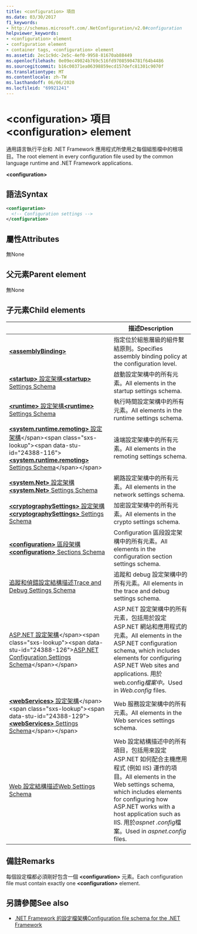 ```yaml
---
title: <configuration> 項目
ms.date: 03/30/2017
f1_keywords:
- http://schemas.microsoft.com/.NetConfiguration/v2.0#configuration
helpviewer_keywords:
- <configuration> element
- configuration element
- container tags, <configuration> element
ms.assetid: 2ec1c9dc-2e5c-4ef0-9958-81670ab88449
ms.openlocfilehash: 0e09ec49024b769c516fd97085904781f64b4486
ms.sourcegitcommit: b16c00371ea06398859ecd157defc81301c9070f
ms.translationtype: MT
ms.contentlocale: zh-TW
ms.lasthandoff: 06/06/2020
ms.locfileid: "69921241"
---
```

# <a name="configuration-element"></a><span data-ttu-id="24388-102">\<configuration> 項目</span><span class="sxs-lookup"><span data-stu-id="24388-102">\<configuration> element</span></span>

<span data-ttu-id="24388-103">通用語言執行平台和 .NET Framework 應用程式所使用之每個組態檔中的根項目。</span><span class="sxs-lookup"><span data-stu-id="24388-103">The root element in every configuration file used by the common language runtime and .NET Framework applications.</span></span>

**\<configuration>**

## <a name="syntax"></a><span data-ttu-id="24388-104">語法</span><span class="sxs-lookup"><span data-stu-id="24388-104">Syntax</span></span>

```xml
<configuration>
  <!-- Configuration settings -->
</configuration>
```

## <a name="attributes"></a><span data-ttu-id="24388-105">屬性</span><span class="sxs-lookup"><span data-stu-id="24388-105">Attributes</span></span>

<span data-ttu-id="24388-106">無</span><span class="sxs-lookup"><span data-stu-id="24388-106">None</span></span>

## <a name="parent-element"></a><span data-ttu-id="24388-107">父元素</span><span class="sxs-lookup"><span data-stu-id="24388-107">Parent element</span></span>

<span data-ttu-id="24388-108">無</span><span class="sxs-lookup"><span data-stu-id="24388-108">None</span></span>

## <a name="child-elements"></a><span data-ttu-id="24388-109">子元素</span><span class="sxs-lookup"><span data-stu-id="24388-109">Child elements</span></span>

|     | <span data-ttu-id="24388-110">描述</span><span class="sxs-lookup"><span data-stu-id="24388-110">Description</span></span> |
| --- | ----------- |
| [**\<assemblyBinding>**](assemblybinding-element-for-configuration.md) | <span data-ttu-id="24388-111">指定位於組態層級的組件繫結原則。</span><span class="sxs-lookup"><span data-stu-id="24388-111">Specifies assembly binding policy at the configuration level.</span></span>|
| [<span data-ttu-id="24388-112">**\<startup>** 設定架構</span><span class="sxs-lookup"><span data-stu-id="24388-112">**\<startup>** Settings Schema</span></span>](./startup/index.md) | <span data-ttu-id="24388-113">啟動設定架構中的所有元素。</span><span class="sxs-lookup"><span data-stu-id="24388-113">All elements in the startup settings schema.</span></span> |
| [<span data-ttu-id="24388-114">**\<runtime>** 設定架構</span><span class="sxs-lookup"><span data-stu-id="24388-114">**\<runtime>** Settings Schema</span></span>](./runtime/index.md) | <span data-ttu-id="24388-115">執行時間設定架構中的所有元素。</span><span class="sxs-lookup"><span data-stu-id="24388-115">All elements in the runtime settings schema.</span></span> |
| <span data-ttu-id="24388-116">[**\<system.runtime.remoting>** 設定架構](https://docs.microsoft.com/previous-versions/dotnet/netframework-4.0/z415cf9a(v=vs.100))</span><span class="sxs-lookup"><span data-stu-id="24388-116">[**\<system.runtime.remoting>** Settings Schema](https://docs.microsoft.com/previous-versions/dotnet/netframework-4.0/z415cf9a(v=vs.100))</span></span> | <span data-ttu-id="24388-117">遠端設定架構中的所有元素。</span><span class="sxs-lookup"><span data-stu-id="24388-117">All elements in the remoting settings schema.</span></span> |
| [<span data-ttu-id="24388-118">**\<system.Net>** 設定架構</span><span class="sxs-lookup"><span data-stu-id="24388-118">**\<system.Net>** Settings Schema</span></span>](./network/index.md) | <span data-ttu-id="24388-119">網路設定架構中的所有元素。</span><span class="sxs-lookup"><span data-stu-id="24388-119">All elements in the network settings schema.</span></span> |
| [<span data-ttu-id="24388-120">**\<cryptographySettings>** 設定架構</span><span class="sxs-lookup"><span data-stu-id="24388-120">**\<cryptographySettings>** Settings Schema</span></span>](./cryptography/index.md) | <span data-ttu-id="24388-121">加密設定架構中的所有元素。</span><span class="sxs-lookup"><span data-stu-id="24388-121">All elements in the crypto settings schema.</span></span> |
| [<span data-ttu-id="24388-122">**\<configuration>** 區段架構</span><span class="sxs-lookup"><span data-stu-id="24388-122">**\<configuration>** Sections Schema</span></span>](configuration-sections-schema.md) | <span data-ttu-id="24388-123">Configuration 區段設定架構中的所有元素。</span><span class="sxs-lookup"><span data-stu-id="24388-123">All elements in the configuration section settings schema.</span></span> |
| [<span data-ttu-id="24388-124">追蹤和偵錯設定結構描述</span><span class="sxs-lookup"><span data-stu-id="24388-124">Trace and Debug Settings Schema</span></span>](./trace-debug/index.md) | <span data-ttu-id="24388-125">追蹤和 debug 設定架構中的所有元素。</span><span class="sxs-lookup"><span data-stu-id="24388-125">All elements in the trace and debug settings schema.</span></span> |
| <span data-ttu-id="24388-126">[ASP.NET 設定架構](https://docs.microsoft.com/previous-versions/dotnet/netframework-4.0/b5ysx397(v=vs.100))</span><span class="sxs-lookup"><span data-stu-id="24388-126">[ASP.NET Configuration Settings Schema](https://docs.microsoft.com/previous-versions/dotnet/netframework-4.0/b5ysx397(v=vs.100))</span></span> | <span data-ttu-id="24388-127">ASP.NET 設定架構中的所有元素，包括用於設定 ASP.NET 網站和應用程式的元素。</span><span class="sxs-lookup"><span data-stu-id="24388-127">All elements in the ASP.NET configuration schema, which includes elements for configuring ASP.NET Web sites and applications.</span></span> <span data-ttu-id="24388-128">用於 web.config*檔案中。*</span><span class="sxs-lookup"><span data-stu-id="24388-128">Used in *Web.config* files.</span></span> |
| <span data-ttu-id="24388-129">[**\<webServices>** 設定架構](https://docs.microsoft.com/previous-versions/dotnet/netframework-4.0/cctwteet(v=vs.100))</span><span class="sxs-lookup"><span data-stu-id="24388-129">[**\<webServices>** Settings Schema](https://docs.microsoft.com/previous-versions/dotnet/netframework-4.0/cctwteet(v=vs.100))</span></span> | <span data-ttu-id="24388-130">Web 服務設定架構中的所有元素。</span><span class="sxs-lookup"><span data-stu-id="24388-130">All elements in the Web services settings schema.</span></span> |
| [<span data-ttu-id="24388-131">Web 設定結構描述</span><span class="sxs-lookup"><span data-stu-id="24388-131">Web Settings Schema</span></span>](./web/index.md) | <span data-ttu-id="24388-132">Web 設定結構描述中的所有項目，包括用來設定 ASP.NET 如何配合主機應用程式 (例如 IIS) 運作的項目。</span><span class="sxs-lookup"><span data-stu-id="24388-132">All elements in the Web settings schema, which includes elements for configuring how ASP.NET works with a host application such as IIS.</span></span> <span data-ttu-id="24388-133">用於*aspnet .config*檔案。</span><span class="sxs-lookup"><span data-stu-id="24388-133">Used in *aspnet.config* files.</span></span> |

## <a name="remarks"></a><span data-ttu-id="24388-134">備註</span><span class="sxs-lookup"><span data-stu-id="24388-134">Remarks</span></span>

<span data-ttu-id="24388-135">每個設定檔都必須剛好包含一個 **\<configuration>** 元素。</span><span class="sxs-lookup"><span data-stu-id="24388-135">Each configuration file must contain exactly one **\<configuration>** element.</span></span>

## <a name="see-also"></a><span data-ttu-id="24388-136">另請參閱</span><span class="sxs-lookup"><span data-stu-id="24388-136">See also</span></span>

- [<span data-ttu-id="24388-137">.NET Framework 的設定檔架構</span><span class="sxs-lookup"><span data-stu-id="24388-137">Configuration file schema for the .NET Framework</span></span>](index.md)
